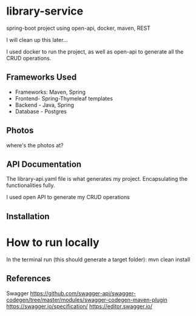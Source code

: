 # library-service
spring-boot project using open-api, docker, maven, REST

I will clean up this later...

I used docker to run the project, as well as open-api to generate all the CRUD operations. 

## Frameworks Used

- Frameworks: Maven, Spring
- Frontend- Spring-Thymeleaf templates
- Backend - Java, Spring
- Database - Postgres

## Photos

where's the photos at?

## API Documentation

The library-api.yaml file is what generates my project. 
Encapsulating the functionalities fully.

I used open API to generate my CRUD operations

## Installation

# How to run locally

In the terminal run (this should generate a target folder):
mvn clean install 

## References

Swagger
https://github.com/swagger-api/swagger-codegen/tree/master/modules/swagger-codegen-maven-plugin
https://swagger.io/specification/
https://editor.swagger.io/



